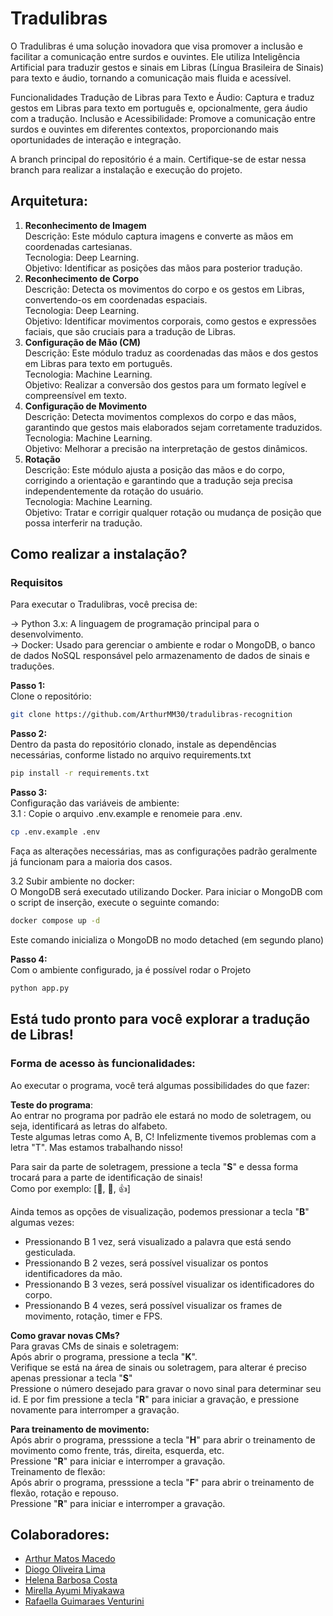 # Tradulibras
O Tradulibras é uma solução inovadora que visa promover a inclusão e facilitar a comunicação entre surdos e ouvintes. Ele utiliza Inteligência Artificial para traduzir gestos e sinais em Libras (Língua Brasileira de Sinais) para texto e áudio, tornando a comunicação mais fluida e acessível.

Funcionalidades
Tradução de Libras para Texto e Áudio: Captura e traduz gestos em Libras para texto em português e, opcionalmente, gera áudio com a tradução.
Inclusão e Acessibilidade: Promove a comunicação entre surdos e ouvintes em diferentes contextos, proporcionando mais oportunidades de interação e integração.

A branch principal do repositório é a main. Certifique-se de estar nessa branch para realizar a instalação e execução do projeto.

## Arquitetura:
1. **Reconhecimento de Imagem** </br>
Descrição: Este módulo captura imagens e converte as mãos em coordenadas cartesianas. </br>
Tecnologia: Deep Learning. </br>
Objetivo: Identificar as posições das mãos para posterior tradução. </br>
2. **Reconhecimento de Corpo** </br>
Descrição: Detecta os movimentos do corpo e os gestos em Libras, convertendo-os em coordenadas espaciais. </br>
Tecnologia: Deep Learning. </br>
Objetivo: Identificar movimentos corporais, como gestos e expressões faciais, que são cruciais para a tradução de Libras. </br>
3. **Configuração de Mão (CM)** </br>
Descrição: Este módulo traduz as coordenadas das mãos e dos gestos em Libras para texto em português. </br>
Tecnologia: Machine Learning. </br>
Objetivo: Realizar a conversão dos gestos para um formato legível e compreensível em texto. </br>
4. **Configuração de Movimento** </br>
Descrição: Detecta movimentos complexos do corpo e das mãos, garantindo que gestos mais elaborados sejam corretamente traduzidos. </br>
Tecnologia: Machine Learning. </br>
Objetivo: Melhorar a precisão na interpretação de gestos dinâmicos. </br>
5. **Rotação** </br> 
Descrição: Este módulo ajusta a posição das mãos e do corpo, corrigindo a orientação e garantindo que a tradução seja precisa independentemente da rotação do usuário.</br>
Tecnologia: Machine Learning.</br>
Objetivo: Tratar e corrigir qualquer rotação ou mudança de posição que possa interferir na tradução.</br>

## Como realizar a instalação?

### Requisitos
Para executar o Tradulibras, você precisa de:

-> Python 3.x: A linguagem de programação principal para o desenvolvimento. </br>
-> Docker: Usado para gerenciar o ambiente e rodar o MongoDB, o banco de dados NoSQL responsável pelo armazenamento de dados de sinais e traduções.

**Passo 1:** </br>
 Clone o repositório:
 ```bash
 git clone https://github.com/ArthurMM30/tradulibras-recognition
 ```
**Passo 2:**  </br>
Dentro da pasta do repositório clonado, instale as dependências necessárias, conforme listado no arquivo requirements.txt
```bash
pip install -r requirements.txt
```
**Passo 3:** </br>
Configuração das variáveis de ambiente: </br>
3.1 :
     Copie o arquivo .env.example e renomeie para .env.
   ```bash
   cp .env.example .env
   ```
Faça as alterações necessárias, mas as configurações padrão geralmente já funcionam para a maioria dos casos.

3.2 Subir ambiente no docker: </br>
     O MongoDB será executado utilizando Docker. Para iniciar o MongoDB com o script de inserção, execute o seguinte comando:
 ```bash
 docker compose up -d
 ```
   Este comando inicializa o MongoDB no modo detached (em segundo plano)
   
**Passo 4:** </br>
Com o ambiente configurado, ja é possível rodar o Projeto
```bash
python app.py
```

<H2>Está tudo pronto para você explorar a tradução de Libras! </H2>

### Forma de acesso às funcionalidades:
Ao executar o programa, você terá algumas possibilidades do que fazer:

**Teste do programa**:</br>
Ao entrar no programa por padrão ele estará no modo de soletragem, ou seja, identificará as letras do alfabeto.</br>
Teste algumas letras como A, B, C! Infelizmente tivemos problemas com a letra "T". Mas estamos trabalhando nisso!

Para sair da parte de soletragem, pressione a tecla "**S**" e dessa forma trocará para a parte de identificação de sinais! </br>
Como por exemplo: [🤙, 🤟, 👍]

Ainda temos as opções de visualização, podemos pressionar a tecla "**B**" algumas vezes:</br>
- Pressionando B 1 vez, será visualizado a palavra que está sendo gesticulada.</br>
- Pressionando B 2 vezes, será possível visualizar os pontos identificadores da mão.</br>
- Pressionando B 3 vezes, será possível visualizar os identificadores do corpo.</br>
- Pressionando B 4 vezes, será possível visualizar os frames de movimento, rotação, timer e FPS.

**Como gravar novas CMs?** </br>
Para gravas CMs de sinais e soletragem:</br>
Após abrir o programa, pressione a tecla "**K**".</br>
Verifique se está na área de sinais ou soletragem, para alterar é preciso apenas pressionar a tecla "**S**"</br>
Pressione o número desejado para gravar o novo sinal para determinar seu id. E por fim pressione a tecla "**R**" para iniciar a gravação, e pressione novamente para interromper a gravação.

**Para treinamento de movimento:** </br>
Após abrir o programa, presssione a tecla "**H**" para abrir o treinamento de movimento como frente, trás, direita, esquerda, etc.</br>
Pressione "**R**" para iniciar e interromper a gravação.
</br>
Treinamento de flexão:</br>
Após abrir o programa, presssione a tecla "**F**" para abrir o treinamento de flexão, rotação e repouso.</br>
Pressione "**R**" para iniciar e interromper a gravação.



## Colaboradores:
- [Arthur Matos Macedo](https://github.com/ArthurMM30)
- [Diogo Oliveira Lima](https://github.com/DiogoOLIVEIRAlima)
- [Helena Barbosa Costa](https://github.com/helenabc01)
- [Mirella Ayumi Miyakawa](https://github.com/MiyakawaMirella)
- [Rafaella Guimaraes Venturini](https://github.com/DriRaYV)
